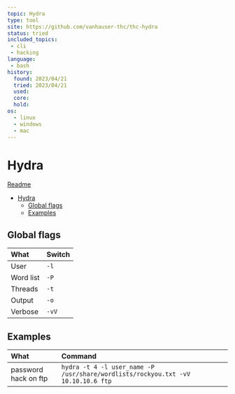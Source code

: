 ```yaml
---
topic: Hydra
type: tool
site: https://github.com/vanhauser-thc/thc-hydra
status: tried
included_topics: 
 - cli
 - hacking
language:
 - bash
history:
  found: 2023/04/21
  tried: 2023/04/21
  used: 
  core: 
  hold: 
os:
  - linux
  - windows
  - mac
---
```


# Hydra
[Readme](../../README.md)

- [Hydra](#hydra)
	- [Global flags](#global-flags)
	- [Examples](#examples)


## Global flags

| What      | Switch   |
| :-------- | :------- |
| User      | ```-l``` |
| Word list | ```-P``` |
| Threads   | ```-t``` |
| Output    | ```-o``` |
| Verbose    | ```-vV``` |

## Examples

| What                 | Command                                                                              |
| :------------------- | :----------------------------------------------------------------------------------- |
| password hack on ftp | ```hydra -t 4 -l user_name -P /usr/share/wordlists/rockyou.txt -vV 10.10.10.6 ftp``` |